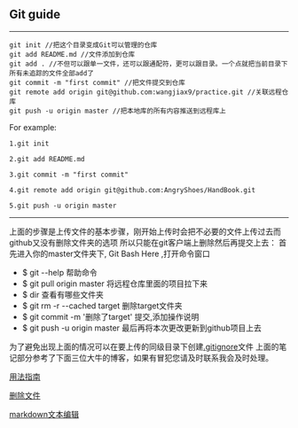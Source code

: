 ## Git guide
---
    git init //把这个目录变成Git可以管理的仓库
    git add README.md //文件添加到仓库
    git add . //不但可以跟单一文件，还可以跟通配符，更可以跟目录。一个点就把当前目录下所有未追踪的文件全部add了 
    git commit -m "first commit" //把文件提交到仓库
    git remote add origin git@github.com:wangjiax9/practice.git //关联远程仓库  
    git push -u origin master //把本地库的所有内容推送到远程库上
 
  For example:
    
    1.git init

    2.git add README.md

    3.git commit -m "first commit"

    4.git remote add origin git@github.com:AngryShoes/HandBook.git

    5.git push -u origin master

---
上面的步骤是上传文件的基本步骤，刚开始上传时会把不必要的文件上传过去而github又没有删除文件夹的选项
所以只能在git客户端上删除然后再提交上去：
首先进入你的master文件夹下, Git Bash Here ,打开命令窗口

* $ git --help 帮助命令
* $ git pull origin master 将远程仓库里面的项目拉下来
* $ dir  查看有哪些文件夹
* $ git rm -r --cached target  删除target文件夹
* $ git commit -m '删除了target'  提交,添加操作说明
* $ git push -u origin master 最后再将本次更改更新到github项目上去

为了避免出现上面的情况可以在要上传的同级目录下创建[.gitignore](http://blog.csdn.net/gjy211/article/details/51607347)文件
上面的笔记部分参考了下面三位大牛的博客，如果有冒犯您请及时联系我会及时处理。

[用法指南](http://www.cnblogs.com/specter45/p/github.html)

[删除文件](http://blog.csdn.net/wudinaniya/article/details/77508229)

[markdown文本编辑](http://blog.csdn.net/u011419965/article/details/50536937#1-强调)

